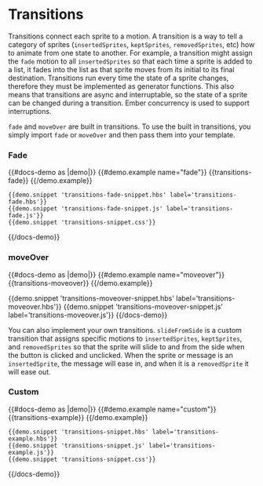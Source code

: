 # Transitions

Transitions connect each sprite to a motion. A transition is a way to tell a category of sprites (`insertedSprites`, `keptSprites`, `removedSprites`, etc) how to animate from one state to another. For example, a transition might assign the `fade` motion to all `insertedSprites` so that each time a sprite is added to a list, it fades into the list as that sprite moves from its initial to its final destination. Transitions run every time the state of a sprite changes, therefore they must be implemented as generator functions. This also means that transitions are async and interruptable, so the state of a sprite can be changed during a transition. Ember concurrency is used to support interruptions. 


`fade` and `moveOver` are built in transitions. To use the built in transitions, you simply import `fade` or `moveOver` and then pass them into your template.

### Fade

{{#docs-demo as |demo|}}
    {{#demo.example name="fade"}}
      {{transitions-fade}}
    {{/demo.example}}

    {{demo.snippet 'transitions-fade-snippet.hbs' label='transitions-fade.hbs'}}
    {{demo.snippet 'transitions-fade-snippet.js' label='transitions-fade.js'}}
    {{demo.snippet 'transitions-snippet.css'}}
{{/docs-demo}}


### moveOver

{{#docs-demo as |demo|}}
  {{#demo.example name="moveover"}}
    {{transitions-moveover}}
  {{/demo.example}}

  {{demo.snippet 'transitions-moveover-snippet.hbs' label='transitions-moveover.hbs'}}
  {{demo.snippet 'transitions-moveover-snippet.js' label='transitions-moveover.js'}}
{{/docs-demo}}


You can also implement your own transitions. `slideFromSide` is a custom transition that assigns specific motions to `insertedSprites`, `keptSprites`, and `removedSprites` so that the sprite will slide to and from the side when the button is clicked and unclicked. When the sprite or message is an `insertedSprite`, the message will ease in, and when it is a `removedSprite` it will ease out. 

### Custom 

{{#docs-demo as |demo|}}
    {{#demo.example name="custom"}}
      {{transitions-example}}
    {{/demo.example}}

    {{demo.snippet 'transitions-snippet.hbs' label='transitions-example.hbs'}}
    {{demo.snippet 'transitions-snippet.js' label='transitions-example.js'}}
    {{demo.snippet 'transitions-snippet.css'}}
{{/docs-demo}}
